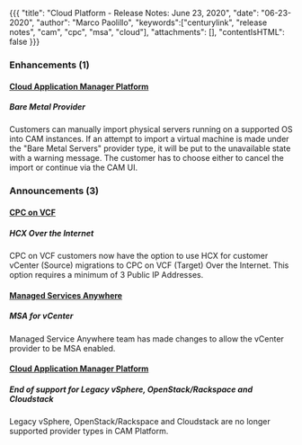{{{
"title": "Cloud Platform - Release Notes: June 23, 2020",
"date": "06-23-2020",
"author": "Marco Paolillo",
"keywords":["centurylink", "release notes", "cam", "cpc", "msa", "cloud"],
"attachments": [],
"contentIsHTML": false
}}}

### Enhancements (1)

#### [Cloud Application Manager Platform](https://www.ctl.io/cloud-application-manager/)

##### Bare Metal Provider

Customers can manually import physical servers running on a supported OS into CAM instances. If an attempt to import a virtual machine is made under the "Bare Metal Servers" provider type, it will be put to the unavailable state with a warning message. The customer has to choose either to cancel the import or continue via the CAM UI.

### Announcements (3)

#### [CPC on VCF](https://www.ctl.io/centurylink-private-cloud-on-vmware-cloud-foundation/)

##### HCX Over the Internet

CPC on VCF customers now have the option to use HCX for customer vCenter (Source) migrations to CPC on VCF (Target) Over the Internet. This option requires a minimum of 3 Public IP Addresses.

#### [Managed Services Anywhere](https://www.ctl.io/managed-services-anywhere/)

##### MSA for vCenter

Managed Service Anywhere team has made changes to allow the vCenter provider to be MSA enabled.

#### [Cloud Application Manager Platform](https://www.ctl.io/cloud-application-manager/)

##### End of support for Legacy vSphere, OpenStack/Rackspace and Cloudstack

Legacy vSphere, OpenStack/Rackspace and Cloudstack are no longer supported provider types in CAM Platform.
